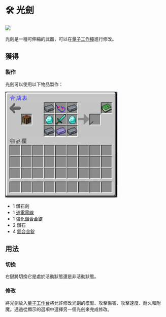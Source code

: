 # 🛠 光劍

![](https://camo.githubusercontent.com/6e3c48bfa2abe6de8ca76448d639062edff34f30fc569d45bea8f9544ab59af8/68747470733a2f2f692e696d6775722e636f6d2f635357375166562e706e67)

光劍是一種可伸縮的武器，可以在[量子工作檯](quantum-workbench.md)進行修改。

## 獲得

### 製作

光劍可以使用以下物品製作：

![](<../.gitbook/assets/image (80).png>)

* 1 鑽石劍
* 1 [通電電線](energized-wire.md)
* 1 [強化鋁合金錠](reinforced-aluminium-alloy-ingot.md)
* 2 鑽石
* 4 [鋁合金錠](aluminium-alloy-ingot.md)

## 用法

### 切換

右鍵將切換它是處於活動狀態還是非活動狀態。

### 修改

將光劍放入[量子工作台](quantum-workbench.md)將允許修改光劍的模型、攻擊傷害、攻擊速度、耐久和附魔。通過從顯示的選項中選擇另一個光劍來完成修改。

